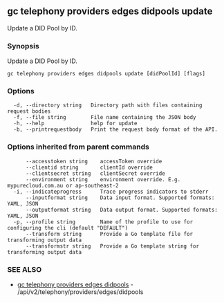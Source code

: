 ## gc telephony providers edges didpools update

Update a DID Pool by ID.

### Synopsis

Update a DID Pool by ID.

```
gc telephony providers edges didpools update [didPoolId] [flags]
```

### Options

```
  -d, --directory string   Directory path with files containing request bodies
  -f, --file string        File name containing the JSON body
  -h, --help               help for update
  -b, --printrequestbody   Print the request body format of the API.
```

### Options inherited from parent commands

```
      --accesstoken string    accessToken override
      --clientid string       clientId override
      --clientsecret string   clientSecret override
      --environment string    environment override. E.g. mypurecloud.com.au or ap-southeast-2
  -i, --indicateprogress      Trace progress indicators to stderr
      --inputformat string    Data input format. Supported formats: YAML, JSON
      --outputformat string   Data output format. Supported formats: YAML, JSON
  -p, --profile string        Name of the profile to use for configuring the cli (default "DEFAULT")
      --transform string      Provide a Go template file for transforming output data
      --transformstr string   Provide a Go template string for transforming output data
```

### SEE ALSO

* [gc telephony providers edges didpools](gc_telephony_providers_edges_didpools.html)	 - /api/v2/telephony/providers/edges/didpools


